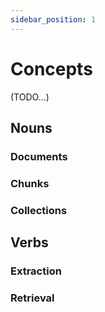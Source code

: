```yaml
---
sidebar_position: 1
--- 
```


# Concepts

(TODO...)

## Nouns

### Documents

### Chunks

### Collections

## Verbs

### Extraction

### Retrieval